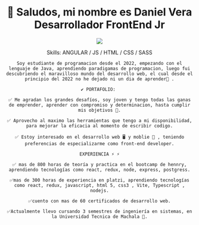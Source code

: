 

<!--
**dannyvera1234/dannyvera1234** is a ✨ _special_ ✨ repository because its `README.md` (this file) appears on your GitHub profile.

Here are some ideas to get you started:

- 🔭 I’m currently working on ...
- 🌱 I’m currently learning ...
- 👯 I’m looking to collaborate on ...
- 🤔 I’m looking for help with ...
- 💬 Ask me about ...
- 📫 How to reach me: ...
- 😄 Pronouns: ...
- ⚡ Fun fact: ...
-->
<div style="text-align: center;">
    <h1>👋 Saludos, mi nombre es Daniel Vera Desarrollador FrontEnd Jr</h1>
  <img src="https://media.giphy.com/media/f3iwJFOVOwuy7K6FFw/giphy.gif" >
   <p>Skills: ANGULAR / JS / HTML / CSS / SASS <p>

    Soy estudiante de programacion desde el 2022, empezando con el lenguaje de Java, aprendiendo paradigamas de programacion, luego fui descubriendo el maravilloso mundo del desarrollo web, el cual desde el principio del 2022 no he dejado ni un dia de aprender💪 .
    
    ✔ PORTAFOLIO: 
    
    ✅ Me agradan los grandes desafíos, soy joven y tengo todas las ganas de emprender, aprender con compromiso y determinacion, hasta cumplir mis objetivos 🚀.
    
    ✅ Aprovecho al maximo las herramientas que tengo a mi disponibilidad, para mejorar la eficacia al momento de escribir codigo.
    
    ✅ Estoy interesado en el desarrollo web 🖥️ y moblie 📱 , teniendo preferencias de especializarme como front-end developer.
    
    EXPERIENCIA ⚡ ⚡
    
    ✅ mas de 800 horas de teoría y practica en el bootcamp de hennry, aprendiendo tecnologías como react, redux, node, express, postgress.
    
    ✅mas de 300 horas de experiencia en platzi, aprendiendo tecnologías como react, redux, javascript, html 5, css3 , Vite, Typescript , nodejs.
    
    ✅cuento con mas de 60 certificados de desarrollo web.
    
    ✅Actualmente llevo cursando 3 semestres de ingeniería en sistemas, en la Universidad Tecnica de Machala 🚀.
</div>
